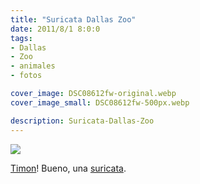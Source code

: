 ```yaml
---
title: "Suricata Dallas Zoo"
date: 2011/8/1 8:0:0
tags: 
- Dallas
- Zoo
- animales
- fotos

cover_image: DSC08612fw-original.webp
cover_image_small: DSC08612fw-500px.webp

description: Suricata-Dallas-Zoo
---
```



[![](DSC08612fw)](DSC08612fw-original.webp)

<a href="https://en.wikipedia.org/wiki/Timon_(Lion_King)">Timon</a>! Bueno, una <a href="https://en.wikipedia.org/wiki/Suricata_suricatta">suricata</a>.
